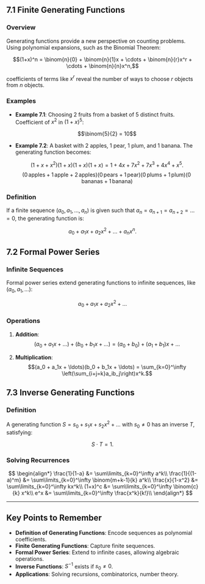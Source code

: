 ## 7.1 Finite Generating Functions

### Overview

Generating functions provide a new perspective on counting problems. Using polynomial expansions, such as the Binomial Theorem:

$$(1+x)^n = \binom{n}{0} + \binom{n}{1}x + \cdots + \binom{n}{r}x^r + \cdots + \binom{n}{n}x^n,$$

coefficients of terms like $x^r$ reveal the number of ways to choose $r$ objects from $n$ objects.

### Examples

- **Example 7.1**: Choosing 2 fruits from a basket of 5 distinct fruits. Coefficient of $x^2$ in $(1+x)^5$:

  $$\binom{5}{2} = 10$$

- **Example 7.2**: A basket with 2 apples, 1 pear, 1 plum, and 1 banana. The generating function becomes:

  $$(1+x+x^2)(1+x)(1+x)(1+x) = 1+4x+7x^2+7x^3+4x^4+x^5.$$
  $$(0 \, \text{apples} + 1 \, \text{apple} + 2 \, \text{apples})(0 \, \text{pears} + 1 \, \text{pear})(0 \, \text{plums} + 1 \, \text{plum})(0 \, \text{bananas} + 1 \, \text{banana})$$

### Definition

If a finite sequence $(a_0, a_1, \ldots, a_n)$ is given such that $a_n = a_{n+1} = a_{n+2} = \ldots = 0$, the generating function is:

$$a_0 + a_1x + a_2x^2 + \ldots + a_nx^n.$$

## 7.2 Formal Power Series

### Infinite Sequences

Formal power series extend generating functions to infinite sequences, like $(a_0, a_1, \ldots)$:

$$a_0 + a_1x + a_2x^2 + \ldots$$

### Operations

1. **Addition**:
   $$(a_0 + a_1x + \ldots) + (b_0 + b_1x + \ldots) = (a_0+b_0) + (a_1+b_1)x + \ldots$$

2. **Multiplication**:
   $$(a_0 + a_1x + \ldots)(b_0 + b_1x + \ldots) = \sum_{k=0}^\infty \left(\sum_{i+j=k}a_ib_j\right)x^k.$$

## 7.3 Inverse Generating Functions

### Definition

A generating function $S = s_0 + s_1x + s_2x^2 + \ldots$ with $s_0 \neq 0$ has an inverse $T$, satisfying:

$$S \cdot T = 1.$$

### Solving Recurrences

$$
\begin{align*}
\frac{1}{1-a} &= \sum\limits_{k=0}^\infty a^k\\
\frac{1}{(1-a)^m} &= \sum\limits_{k=0}^\infty \binom{m+k-1}{k} a^k\\
\frac{x}{1-x^2} &= \sum\limits_{k=0}^\infty kx^k\\
(1+x)^c &= \sum\limits_{k=0}^\infty \binom{c}{k} x^k\\
e^x &= \sum\limits_{k=0}^\infty \frac{x^k}{k!}\\
\end{align*}
$$

---

## Key Points to Remember

- **Definition of Generating Functions**: Encode sequences as polynomial coefficients.
- **Finite Generating Functions**: Capture finite sequences.
- **Formal Power Series**: Extend to infinite cases, allowing algebraic operations.
- **Inverse Functions**: $S^{-1}$ exists if $s_0 \neq 0$.
- **Applications**: Solving recursions, combinatorics, number theory.
